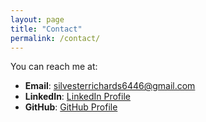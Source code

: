 ```yaml
---
layout: page
title: "Contact"
permalink: /contact/
---
```


You can reach me at:

- **Email**: silvesterrichards6446@gmail.com
- **LinkedIn**: [LinkedIn Profile](https://www.linkedin.com/in/jiaheng-sun-6706a2344/)
- **GitHub**: [GitHub Profile](https://github.com/sjh04)